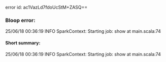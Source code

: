 error id: ac1VazLd7fdoUcStM+ZASQ==
### Bloop error:

25/06/18 00:36:19 INFO SparkContext: Starting job: show at main.scala:74
#### Short summary: 

25/06/18 00:36:19 INFO SparkContext: Starting job: show at main.scala:74